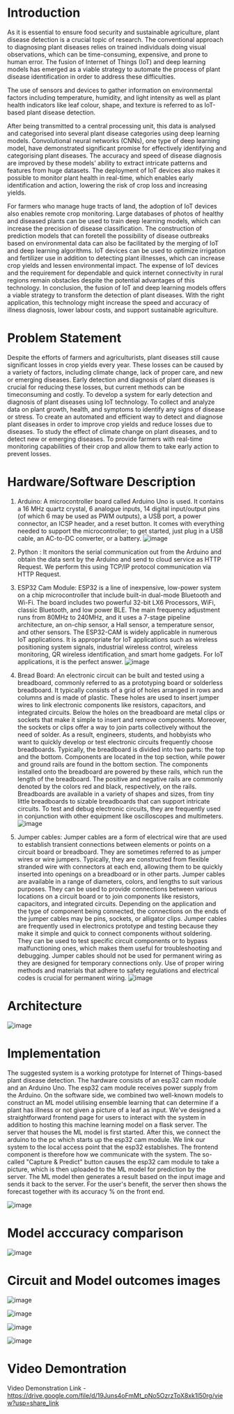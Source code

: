 # Introduction
As it is essential to ensure food security and sustainable agriculture, plant disease detection is a crucial topic of research. The conventional approach to diagnosing plant diseases relies on trained individuals doing visual observations, which can be time-consuming, expensive, and prone to human error. The fusion of Internet of Things (IoT) and deep learning models has emerged as a viable strategy to automate the process of plant disease identification in order to address these difficulties.

The use of sensors and devices to gather information on environmental factors including temperature, humidity, and light intensity as well as plant health indicators like leaf colour, shape, and texture is referred to as IoT-based plant disease detection.

After being transmitted to a central processing unit, this data is analysed and categorised into several plant disease categories using deep learning models. Convolutional neural networks (CNNs), one type of deep learning model, have demonstrated significant promise for effectively identifying and categorising plant diseases. The accuracy and speed of disease diagnosis are improved by these models' ability to extract intricate patterns and features from huge datasets. The deployment of IoT devices also makes it possible to monitor plant health in real-time, which enables early identification and action, lowering the risk of crop loss and increasing yields.

For farmers who manage huge tracts of land, the adoption of IoT devices also enables remote crop monitoring. Large databases of photos of healthy and diseased plants can be used to train deep learning models, which can increase the precision of disease classification. The construction of prediction models that can foretell the possibility of disease outbreaks based on environmental data can also be facilitated by the merging of IoT and deep learning algorithms. IoT devices can be used to optimize irrigation and fertilizer use in addition to detecting plant illnesses, which can increase crop yields and lessen environmental impact. The expense of IoT devices and the requirement for dependable and quick internet connectivity in rural regions remain obstacles despite the potential advantages of this technology.
In conclusion, the fusion of IoT and deep learning models offers a viable strategy to transform the detection of plant diseases. With the right application, this technology might increase the speed and accuracy of illness diagnosis, lower labour costs, and support sustainable agriculture.

# Problem Statement
Despite the efforts of farmers and agriculturists, plant diseases still cause significant losses in crop yields every year. These losses can be caused by a variety of factors, including climate change, lack of proper care, and new or emerging diseases. Early detection and diagnosis of plant diseases is crucial for reducing these losses, but current methods can be timeconsuming and costly.
To develop a system for early detection and diagnosis of plant diseases using IoT technology. To collect and analyze data on plant growth, health, and symptoms to identify any signs of disease or stress. To create an automated and efficient way to detect and diagnose plant diseases in order to improve crop yields and reduce losses due to diseases. To study the effect of climate change on plant diseases, and to detect new or emerging diseases. To provide farmers with real-time monitoring capabilities of their crop and allow them to take early action to prevent losses.

# Hardware/Software Description
1.	Arduino: A microcontroller board called Arduino Uno is used. It contains a 16 MHz quartz crystal, 6 analogue inputs, 14 digital input/output pins (of which 6 may be used as PWM outputs), a USB port, a power connector, an ICSP header, and a reset button. It comes with everything needed to support the microcontroller; to get started, just plug in a USB cable, an AC-to-DC converter, or a battery. 
![image](https://github.com/Shyam301910/Plant-Disease-Detection-using-IoT/assets/95332840/e81b1f13-eb16-4c38-9661-95fffbe6b748)

2.	Python : It monitors the serial communication out from the Arduino and obtain the data sent by the Arduino and send to cloud service as HTTP Request. We perform this using TCP/IP protocol communication via HTTP Request.
   
3.	ESP32 Cam Module: ESP32 is a line of inexpensive, low-power system on a chip microcontroller that include built-in dual-mode Bluetooth and Wi-Fi. The board includes two powerful 32-bit LX6 Processors, WiFi, classic Bluetooth, and low power BLE. The main frequency adjustment runs from 80MHz to 240MHz, and it uses a 7-stage pipeline architecture, an on-chip sensor, a Hall sensor, a temperature sensor, and other sensors. The ESP32-CAM is widely applicable in numerous IoT applications. It is appropriate for IoT applications such as wireless positioning system signals, industrial wireless control, wireless monitoring, QR wireless identification, and smart home gadgets. For IoT applications, it is the perfect answer.
![image](https://github.com/Shyam301910/Plant-Disease-Detection-using-IoT/assets/95332840/70192e2d-c5c6-4343-879b-5341a398f162)

4.	Bread Board: An electronic circuit can be built and tested using a breadboard, commonly referred to as a prototyping board or solderless breadboard. It typically consists of a grid of holes arranged in rows and columns and is made of plastic. These holes are used to insert jumper wires to link electronic components like resistors, capacitors, and integrated circuits. Below the holes on the breadboard are metal clips or sockets that make it simple to insert and remove components. Moreover, the sockets or clips offer a way to join parts collectively without the need of solder. As a result, engineers, students, and hobbyists who want to quickly develop or test electronic circuits frequently choose breadboards. 
Typically, the breadboard is divided into two parts: the top and the bottom. Components are located in the top section, while power and ground rails are found in the bottom section. The components installed onto the breadboard are powered by these rails, which run the length of the breadboard. The positive and negative rails are commonly denoted by the colors red and black, respectively, on the rails. Breadboards are available in a variety of shapes and sizes, from tiny little breadboards to sizable breadboards that can support intricate circuits. To test and debug electronic circuits, they are frequently used in conjunction with other equipment like oscilloscopes and multimeters.
![image](https://github.com/Shyam301910/Plant-Disease-Detection-using-IoT/assets/95332840/455f0f1e-b114-42a2-9968-2b0e312132e5)

5.	Jumper cables:  Jumper cables are a form of electrical wire that are used to establish transient connections between elements or points on a circuit board or breadboard. They are sometimes referred to as jumper wires or wire jumpers. Typically, they are constructed from flexible stranded wire with connectors at each end, allowing them to be quickly inserted into openings on a breadboard or in other parts. Jumper cables are available in a range of diameters, colors, and lengths to suit various purposes. They can be used to provide connections between various locations on a circuit board or to join components like resistors, capacitors, and integrated circuits. Depending on the application and the type of component being connected, the connections on the ends of the jumper cables may be pins, sockets, or alligator clips. Jumper cables are frequently used in electronics prototype and testing because they make it simple and quick to connect components without soldering. They can be used to test specific circuit components or to bypass malfunctioning ones, which makes them useful for troubleshooting and debugging. 
Jumper cables should not be used for permanent wiring as they are designed for temporary connections only. Use of proper wiring methods and materials that adhere to safety regulations and electrical codes is crucial for permanent wiring.
![image](https://github.com/Shyam301910/Plant-Disease-Detection-using-IoT/assets/95332840/a519ef2b-e5ce-4129-b5d8-3d992c326fff)

# Architecture 
![image](https://github.com/Shyam301910/Plant-Disease-Detection-using-IoT/assets/95332840/13032c82-ae4c-4936-a271-a6893e9e4d03)

# Implementation
The suggested system is a working prototype for Internet of Things-based plant disease detection. The hardware consists of an esp32 cam module and an Arduino Uno. The esp32 cam module receives power supply from the Arduino. On the software side, we combined two well-known models to construct an ML model utilising ensemble learning that can determine if a plant has illness or not given a picture of a leaf as input. We've designed a straightforward frontend page for users to interact with the system in addition to hosting this machine learning model on a flask server. The server that houses the ML model is first started. After this, we connect the arduino to the pc which starts up the esp32 cam module. We link our system to the local access point that the esp32 establishes. The frontend component is therefore how we communicate with the system. The so-called "Capture & Predict" button causes the esp32 cam module to take a picture, which is then uploaded to the ML model for prediction by the server. The ML model then generates a result based on the input image and sends it back to the server. For the user's benefit, the server then shows the forecast together with its accuracy % on the front end.

![image](https://github.com/Shyam301910/Plant-Disease-Detection-using-IoT/assets/95332840/ef02d9d4-cf57-48be-9fc5-396b2c87da58)

# Model acccuracy comparison
![image](https://github.com/Shyam301910/Plant-Disease-Detection-using-IoT/assets/95332840/243e0b29-942b-4c1a-8598-53ac6e8f8e71)

# Circuit and Model outcomes images
![image](https://github.com/Shyam301910/Plant-Disease-Detection-using-IoT/assets/95332840/880e9f6d-0ad1-411a-9e19-2322cf9a1e33)

![image](https://github.com/Shyam301910/Plant-Disease-Detection-using-IoT/assets/95332840/866977b9-b96a-4677-934b-405bf6ce8ff1)

![image](https://github.com/Shyam301910/Plant-Disease-Detection-using-IoT/assets/95332840/fef7eec9-dac6-42d5-abd7-3e2399b61bc2)

![image](https://github.com/Shyam301910/Plant-Disease-Detection-using-IoT/assets/95332840/1c1a2c0c-3e2d-4864-afe6-f037b0b41a8b)

# Video Demontration
Video Demonstration Link - https://drive.google.com/file/d/19Juns4oFmMt_pNo5OzrzToX8xk1l50rg/view?usp=share_link
